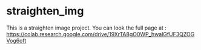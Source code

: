 # straighten_img
This is a straighten image project. You can look the full page at : https://colab.research.google.com/drive/19XrTA8gO0WP_hwalGfUF3QZOGVog6oft
